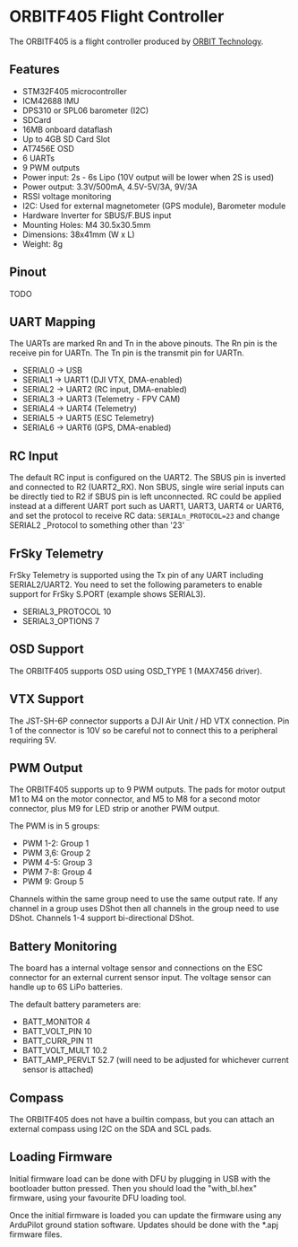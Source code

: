 # ORBITF405 Flight Controller

The ORBITF405 is a flight controller produced by [ORBIT Technology](http://www.orbitteknoloji.com.tr/).

## Features

 - STM32F405 microcontroller
 - ICM42688 IMU
 - DPS310 or SPL06 barometer (I2C)
 - SDCard
 - 16MB onboard dataflash
 - Up to 4GB SD Card Slot
 - AT7456E OSD
 - 6 UARTs
 - 9 PWM outputs
 - Power input: 2s - 6s Lipo (10V output will be lower when 2S is used)
 - Power output: 3.3V/500mA, 4.5V-5V/3A, 9V/3A
 - RSSI voltage monitoring
 - I2C: Used for external magnetometer (GPS module), Barometer module
 - Hardware Inverter for SBUS/F.BUS input
 - Mounting Holes: M4 30.5x30.5mm
 - Dimensions: 38x41mm (W x L)
 - Weight: 8g

## Pinout
TODO

## UART Mapping

The UARTs are marked Rn and Tn in the above pinouts. The Rn pin is the
receive pin for UARTn. The Tn pin is the transmit pin for UARTn.

 - SERIAL0 -> USB
 - SERIAL1 -> UART1 (DJI VTX, DMA-enabled)
 - SERIAL2 -> UART2 (RC input, DMA-enabled) 
 - SERIAL3 -> UART3 (Telemetry - FPV CAM)
 - SERIAL4 -> UART4 (Telemetry)
 - SERIAL5 -> UART5 (ESC Telemetry)
 - SERIAL6 -> UART6 (GPS, DMA-enabled)

## RC Input

The default RC input is configured on the UART2. The SBUS pin is inverted and connected to R2 (UART2_RX). Non SBUS, single wire serial inputs can be directly tied to R2 if SBUS pin is left unconnected. RC could be applied instead at a different UART port such as UART1, UART3, UART4 or UART6, and set the protocol to receive RC data: `SERIALn_PROTOCOL=23` and change SERIAL2 _Protocol to something other than '23'
 
## FrSky Telemetry
 
FrSky Telemetry is supported using the Tx pin of any UART including SERIAL2/UART2. You need to set the following parameters to enable support for FrSky S.PORT (example shows SERIAL3).
 
  - SERIAL3_PROTOCOL 10
  - SERIAL3_OPTIONS 7
  
## OSD Support

The ORBITF405 supports OSD using OSD_TYPE 1 (MAX7456 driver).

## VTX Support

The JST-SH-6P connector supports a DJI Air Unit / HD VTX connection. Pin 1 of the connector is 10V so be careful not to connect this to a peripheral requiring 5V.

## PWM Output

The ORBITF405 supports up to 9 PWM outputs. The pads for motor output M1 to M4 on the motor connector, and M5 to M8 for a second motor connector, plus M9 for LED strip or another PWM output.

The PWM is in 5 groups:

 - PWM 1-2: Group 1
 - PWM 3,6: Group 2
 - PWM 4-5: Group 3
 - PWM 7-8: Group 4
 - PWM 9: Group 5

Channels within the same group need to use the same output rate. If
any channel in a group uses DShot then all channels in the group need
to use DShot. Channels 1-4 support bi-directional DShot.

## Battery Monitoring

The board has a internal voltage sensor and connections on the ESC connector for an external current sensor input.
The voltage sensor can handle up to 6S LiPo batteries.

The default battery parameters are:

 - BATT_MONITOR 4
 - BATT_VOLT_PIN 10
 - BATT_CURR_PIN 11
 - BATT_VOLT_MULT 10.2
 - BATT_AMP_PERVLT 52.7 (will need to be adjusted for whichever current sensor is attached)

## Compass

The ORBITF405 does not have a builtin compass, but you can attach an external compass using I2C on the SDA and SCL pads.

## Loading Firmware

Initial firmware load can be done with DFU by plugging in USB with the bootloader button pressed. Then you should load the "with_bl.hex" firmware, using your favourite DFU loading tool.

Once the initial firmware is loaded you can update the firmware using any ArduPilot ground station software. Updates should be done with the *.apj firmware files.
